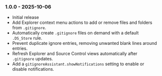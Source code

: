 
### 1.0.0 - 2025-10-06
- Initial release
- Add Explorer context menu actions to add or remove files and folders from `.gitignore`.
- Automatically create `.gitignore` files on demand with a default `.DS_Store` rule.
- Prevent duplicate ignore entries, removing unwanted blank lines around entries.
- Refresh Explorer and Source Control views automatically after `.gitignore` updates.
- Add a `gitignoreAssistant.showNotifications` setting to enable or disable notifications.